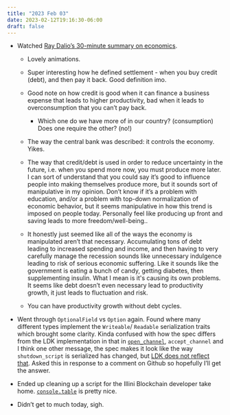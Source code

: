 ```yaml
---
title: "2023 Feb 03"
date: 2023-02-12T19:16:30-06:00
draft: false
---
```


- Watched [Ray Dalio’s 30-minute summary on economics](https://www.youtube.com/watch?v=PHe0bXAIuk0).

    - Lovely animations.

    - Super interesting how he defined settlement - when you buy credit (debt), and then pay it back. Good definition imo.
    - Good note on how credit is good when it can finance a business expense that leads to higher productivity, bad when it leads to overconsumption that you can’t pay back.
        - Which one do we have more of in our country? (consumption) Does one require the other? (no!)
    - The way the central bank was described: it controls the economy. Yikes.
    - The way that credit/debt is used in order to reduce uncertainty in the future, i.e. when you spend more now, you must produce more later. I can sort of understand that you could say it’s good to influence people into making themselves produce more, but it sounds sort of manipulative in my opinion. Don’t know if it’s a problem with education, and/or a problem with top-down normalization of economic behavior, but it seems manipulative in how this trend is imposed on people today. Personally feel like producing up front and saving leads to more freedom/well-being..
    - It honestly just seemed like all of the ways the economy is manipulated aren’t that necessary. Accumulating tons of debt leading to increased spending and income, and then having to very carefully manage the recession sounds like unnecessary indulgence leading to risk of serious economic suffering. Like it sounds like the government is eating a bunch of candy, getting diabetes, then supplementing insulin. What I mean is it's causing its own problems. It seems like debt doesn’t even necessary lead to productivity growth, it just leads to fluctuation and risk.
    - You can have productivity growth without debt cycles.
- Went through `OptionalField` vs `Option` again. Found where many different types implement the `Writeable`/ `Readable` serialization traits which brought some clarity. Kinda confused with how the spec differs from the LDK implementation in that in [`open_channel`](https://github.com/lightning/bolts/blob/master/02-peer-protocol.md#the-open_channel-message), `accept_channel` and I think one other message, the spec makes it look like the way `shutdown_script` is serialized has changed, but [LDK does not reflect that](https://docs.rs/lightning/0.0.113/src/lightning/ln/msgs.rs.html#1329). Asked this in response to a comment on Github so hopefully I’ll get the answer.
- Ended up cleaning up a script for the Illini Blockchain developer take home. [`console.table`](https://developer.mozilla.org/en-US/docs/Web/API/console/table) is pretty nice.
- Didn’t get to much today, sigh.

